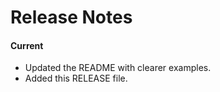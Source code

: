 # Release Notes

#### Current

* Updated the README with clearer examples.
* Added this RELEASE file.

